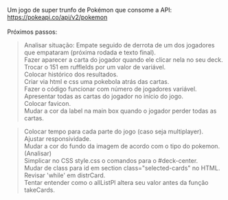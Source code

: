 Um jogo de super trunfo de Pokémon que consome a API: https://pokeapi.co/api/v2/pokemon <br>
<br>
Próximos passos:<br>
> Analisar situação: Empate seguido de derrota de um dos jogadores que empataram (próxima rodada e texto final).<br>
> Fazer aparecer a carta do jogador quando ele clicar nela no seu deck.<br>
> Trocar o 151 em ruffleIds por um valor de variável.<br>
> Colocar histórico dos resultados.<br>
> Criar via html e css uma pokebola atrás das cartas.<br>
> Fazer o código funcionar com número de jogadores variável.<br>
> Apresentar todas as cartas do jogador no início do jogo.<br>
> Colocar favicon.<br>
> Mudar a cor da label na main box quando o jogador perder todas as cartas.<br>
  
> Colocar tempo para cada parte do jogo (caso seja multiplayer).<br>
> Ajustar responsividade.<br>
> Mudar a cor do fundo da imagem de acordo com o tipo do pokemon. (Analisar)<br>
> Simplicar no CSS style.css o comandos para o #deck-center.<br>
> Mudar de class para id em section class="selected-cards" no HTML.<br>
> Revisar 'while' em distrCard.<br>
> Tentar entender como o allListPl altera seu valor antes da função takeCards.